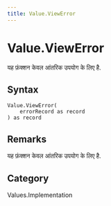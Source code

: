 ```yaml
---
title: Value.ViewError
---
```


# Value.ViewError


यह फ़ंक्शन केवल आंतरिक उपयोग के लिए है.


## Syntax

```powerquery
Value.ViewError(
    errorRecord as record
) as record
```


## Remarks

यह फ़ंक्शन केवल आंतरिक उपयोग के लिए है.



## Category
Values.Implementation

